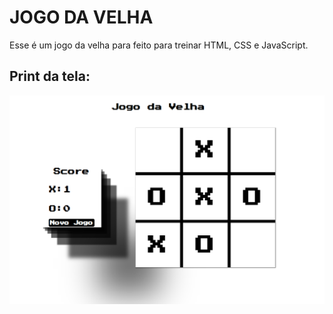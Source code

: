 ﻿# JOGO DA VELHA
Esse é um jogo da velha para feito para treinar HTML, CSS e JavaScript.


## Print da tela:<br>
![Print da tela - Jogo da Velha](https://github.com/leoFagundes/Jogo-Da-Velha-JS/blob/main/style/images/print.png)
